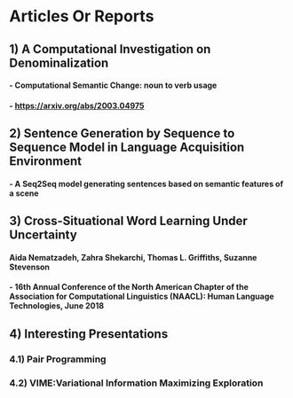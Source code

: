 # Articles Or Reports

## 1) A Computational Investigation on Denominalization
#### - Computational Semantic Change: noun to verb usage
#### - https://arxiv.org/abs/2003.04975

## 2) Sentence Generation by Sequence to Sequence Model in Language Acquisition Environment
#### - A Seq2Seq model generating sentences based on semantic features of a scene

## 3) Cross-Situational Word Learning Under Uncertainty
#### Aida Nematzadeh, Zahra Shekarchi, Thomas L. Griffiths, Suzanne Stevenson
#### - 16th Annual Conference of the North American Chapter of the Association for Computational Linguistics (NAACL): Human Language Technologies, June 2018

## 4) Interesting Presentations
### 4.1) Pair Programming
### 4.2) VIME:Variational Information Maximizing Exploration
